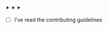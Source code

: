 <!--
 Thanks for submitting a pull request to AssemblyScript! Please take a moment to
 review the contributing guidelines linked below, and confirm with an [x] 🙂
-->

⯈
⯈
⯈

- [ ] I've read the contributing guidelines